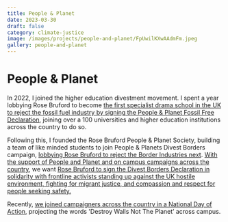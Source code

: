 ```yaml
---
title: People & Planet
date: 2023-03-30
draft: false
category: climate-justice
image: /images/projects/people-and-planet/FpUwilKXwAAdmFm.jpeg
gallery: people-and-planet
---
```

# People & Planet

In 2022, I joined the higher education divestment movement. I spent a year lobbying Rose Bruford to become [the first specialist drama school in the UK to reject the fossil fuel industry by signing the People & Planet Fossil Free Declaration](https://peopleandplanet.org/blog/2022-08-17/press-release-rose-bruford-college-uk%E2%80%99s-first-drama-school-reject-fossil-fuel), joining over a 100 universities and higher education institutions across the country to do so.

Following this, I founded the Rose Bruford People & Planet Society, building a team of like minded students to join People & Planets Divest Borders campaign, [lobbying Rose Bruford to reject the Border Industries next](https://bright-green.org/2022/10/19/drama-schools-like-rose-bruford-must-keep-our-money-out-of-the-border-industry/). [With the support of People and Planet and on campus campaigns across the country](https://www.instagram.com/p/Cj4yWRDjxmy/), we want [Rose Bruford to sign the Divest Borders Declaration in solidarity with frontline activists standing up against the UK hostile environment, fighting for migrant justice, and compassion and respect for people seeking safety.](https://www.instagram.com/p/Cpx3UhiKxVA/)

Recently, [we joined campaigners across the country in a National Day of Action](https://www.instagram.com/p/Co0F9llD60x/), projecting the words 'Destroy Walls Not The Planet’ across campus.